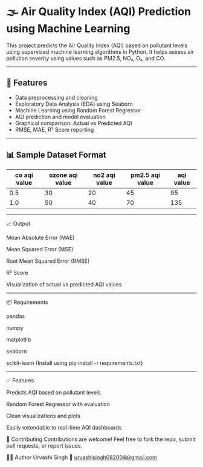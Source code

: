 # 🌫️ Air Quality Index (AQI) Prediction using Machine Learning

This project predicts the Air Quality Index (AQI) based on pollutant levels using supervised machine learning algorithms in Python. It helps assess air pollution severity using values such as PM2.5, NO₂, O₃, and CO.

---

## 📌 Features

- Data preprocessing and cleaning
- Exploratory Data Analysis (EDA) using Seaborn
- Machine Learning using Random Forest Regressor
- AQI prediction and model evaluation
- Graphical comparison: Actual vs Predicted AQI
- RMSE, MAE, R² Score reporting


---

## 📊 Sample Dataset Format

| co aqi value | ozone aqi value | no2 aqi value | pm2.5 aqi value | aqi value |
|--------------|------------------|----------------|------------------|-----------|
| 0.5          | 30               | 20             | 45               | 95        |
| 1.0          | 50               | 40             | 70               | 135       |

---

📈 Output

Mean Absolute Error (MAE)

Mean Squared Error (MSE)

Root Mean Squared Error (RMSE)

R² Score

Visualization of actual vs predicted AQI values

---

📦 Requirements

pandas

numpy

matplotlib

seaborn

scikit-learn
(Install using pip install -r requirements.txt)

---

✅ Features

Predicts AQI based on pollutant levels

Random Forest Regressor with evaluation

Clean visualizations and plots

Easily extendable to real-time AQI dashboards

🤝 Contributing
Contributions are welcome! Feel free to fork the repo, submit pull requests, or report issues.

🧑‍💻 Author
Urvashi Singh
📧 urvashisingh082004@gmail.com




